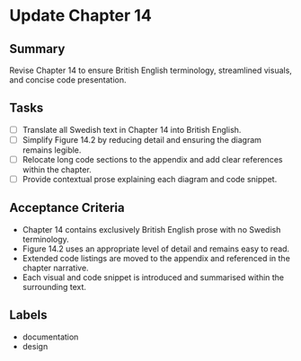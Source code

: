 # Update Chapter 14

## Summary
Revise Chapter 14 to ensure British English terminology, streamlined visuals, and concise code presentation.

## Tasks
- [ ] Translate all Swedish text in Chapter 14 into British English.
- [ ] Simplify Figure 14.2 by reducing detail and ensuring the diagram remains legible.
- [ ] Relocate long code sections to the appendix and add clear references within the chapter.
- [ ] Provide contextual prose explaining each diagram and code snippet.

## Acceptance Criteria
- Chapter 14 contains exclusively British English prose with no Swedish terminology.
- Figure 14.2 uses an appropriate level of detail and remains easy to read.
- Extended code listings are moved to the appendix and referenced in the chapter narrative.
- Each visual and code snippet is introduced and summarised within the surrounding text.

## Labels
- documentation
- design
